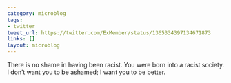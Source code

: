 ```yaml
---
category: microblog
tags:
- twitter
tweet_url: https://twitter.com/ExMember/status/1365334397134671873
links: []
layout: microblog
---
```

There is no shame in having been racist. You were born into a racist society. I don’t want you to be ashamed; I want you to be better.

